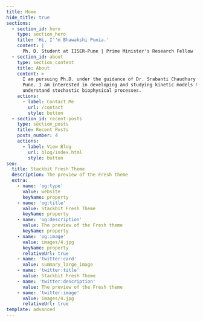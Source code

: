 ```yaml
---
title: Home
hide_title: true
sections:
  - section_id: hero
    type: section_hero
    title: 'Hi, I''m Bhawakshi Punia.'
    content: |
      Ph. D. Student at IISER-Pune | Prime Minister's Research Fellow
  - section_id: about
    type: section_content
    title: About
    content: >
      I am pursuing Ph.D. under the guidance of Dr. Srabanti Chaudhury at IISER,
      Pune. I am interested in developing and studying kinetic models to
      understand stochastic biophysical processes.
    actions:
      - label: Contact Me
        url: /contact
        style: button
  - section_id: recent-posts
    type: section_posts
    title: Recent Posts
    posts_number: 4
    actions:
      - label: View Blog
        url: blog/index.html
        style: button
seo:
  title: Stackbit Fresh Theme
  description: The preview of the Fresh theme
  extra:
    - name: 'og:type'
      value: website
      keyName: property
    - name: 'og:title'
      value: Stackbit Fresh Theme
      keyName: property
    - name: 'og:description'
      value: The preview of the Fresh theme
      keyName: property
    - name: 'og:image'
      value: images/4.jpg
      keyName: property
      relativeUrl: true
    - name: 'twitter:card'
      value: summary_large_image
    - name: 'twitter:title'
      value: Stackbit Fresh Theme
    - name: 'twitter:description'
      value: The preview of the Fresh theme
    - name: 'twitter:image'
      value: images/4.jpg
      relativeUrl: true
template: advanced
---
```

